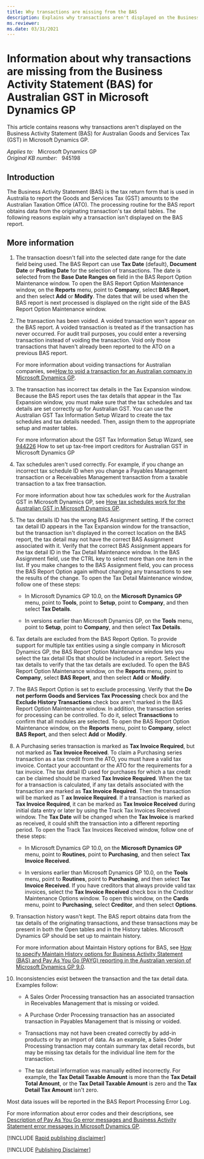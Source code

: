 ```yaml
---
title: Why transactions are missing from the BAS
description: Explains why transactions aren't displayed on the Business Activity Statement (BAS) for Australian Goods and Services Tax (GST) in Microsoft Dynamics GP.
ms.reviewer:
ms.date: 03/31/2021
---
```

# Information about why transactions are missing from the Business Activity Statement (BAS) for Australian GST in Microsoft Dynamics GP

This article contains reasons why transactions aren't displayed on the Business Activity Statement (BAS) for Australian Goods and Services Tax (GST) in Microsoft Dynamics GP.

_Applies to:_ &nbsp; Microsoft Dynamics GP  
_Original KB number:_ &nbsp; 945198

## Introduction

The Business Activity Statement (BAS) is the tax return form that is used in Australia to report the Goods and Services Tax (GST) amounts to the Australian Taxation Office (ATO). The processing routine for the BAS report obtains data from the originating transaction's tax detail tables. The following reasons explain why a transaction isn't displayed on the BAS report.

## More information

1. The transaction doesn't fall into the selected date range for the date field being used. The BAS Report can use **Tax Date** (default), **Document Date** or **Posting Date** for the selection of transactions. The date is selected from the **Base Date Ranges on** field in the BAS Report Option Maintenance window. To open the BAS Report Option Maintenance window, on the **Reports** menu, point to **Company**, select **BAS Report**, and then select **Add** or **Modify**. The dates that will be used when the BAS report is next processed is displayed on the right side of the BAS Report Option Maintenance window.
2. The transaction has been voided. A voided transaction won't appear on the BAS report. A voided transaction is treated as if the transaction has never occurred. For audit trail purposes, you could enter a reversing transaction instead of voiding the transaction. Void only those transactions that haven't already been reported to the ATO on a previous BAS report.

    For more information about voiding transactions for Australian companies, see[How to void a transaction for an Australian company in Microsoft Dynamics GP](https://support.microsoft.com/help/933936).

3. The transaction has incorrect tax details in the Tax Expansion window. Because the BAS report uses the tax details that appear in the Tax Expansion window, you must make sure that the tax schedules and tax details are set correctly up for Australian GST. You can use the Australian GST Tax Information Setup Wizard to create the tax schedules and tax details needed. Then, assign them to the appropriate setup and master tables.

    For more information about the GST Tax Information Setup Wizard, see [944226](https://support.microsoft.com/help/944226) How to set up tax-free import creditors for Australian GST in Microsoft Dynamics GP  

4. Tax schedules aren't used correctly. For example, if you change an incorrect tax schedule ID when you change a Payables Management transaction or a Receivables Management transaction from a taxable transaction to a tax free transaction.

    For more information about how tax schedules work for the Australian GST in Microsoft Dynamics GP, see [How tax schedules work for the Australian GST in Microsoft Dynamics GP](https://support.microsoft.com/help/944222).

5. The tax details ID has the wrong BAS Assignment setting. If the correct tax detail ID appears in the Tax Expansion window for the transaction, but the transaction isn't displayed in the correct location on the BAS report, the tax detail may not have the correct BAS Assignment associated with it. Verify that the correct BAS Assignment appears for the tax detail ID in the Tax Detail Maintenance window. In the BAS Assignment field, use the CTRL key to select more than one item in the list. If you make changes to the BAS Assignment field, you can process the BAS Report Option again without changing any transactions to see the results of the change. To open the Tax Detail Maintenance window, follow one of these steps:

    - In Microsoft Dynamics GP 10.0, on the **Microsoft Dynamics GP** menu, point to **Tools**, point to **Setup**, point to **Company**, and then select **Tax Details**.

    - In versions earlier than Microsoft Dynamics GP, on the **Tools** menu, point to **Setup**, point to **Company**, and then select **Tax Details**.

6. Tax details are excluded from the BAS Report Option. To provide support for multiple tax entities using a single company in Microsoft Dynamics GP, the BAS Report Option Maintenance window lets you select the tax detail IDs that should be included in a report. Select the tax details to verify that the tax details are excluded. To open the BAS Report Option Maintenance window, on the **Reports** menu, point to **Company**, select **BAS Report**, and then select **Add** or **Modify**.

7. The BAS Report Option is set to exclude processing. Verify that the **Do not perform Goods and Services Tax Processing** check box and the **Exclude History Transactions** check box aren't marked in the BAS Report Option Maintenance window. In addition, the transaction series for processing can be controlled. To do it, select **Transactions** to confirm that all modules are selected. To open the BAS Report Option Maintenance window, on the **Reports** menu, point to **Company**, select **BAS Report**, and then select **Add** or **Modify**.

8. A Purchasing series transaction is marked as **Tax Invoice Required**, but not marked as **Tax Invoice Received**. To claim a Purchasing series transaction as a tax credit from the ATO, you must have a valid tax invoice. Contact your accountant or the ATO for the requirements for a tax invoice. The tax detail ID used for purchases for which a tax credit can be claimed should be marked **Tax Invoice Required**. When the tax for a transaction is calculated, if any tax details associated with the transaction are marked as **Tax Invoice Required**. Then the transaction will be marked as T **ax Invoice Required**. If a transaction is marked as **Tax Invoice Required**, it can be marked as **Tax Invoice Received** during initial data entry or later by using the Track Tax Invoices Received window. The **Tax Date** will be changed when the **Tax Invoice** is marked as received, it could shift the transaction into a different reporting period. To open the Track Tax Invoices Received window, follow one of these steps:

    - In Microsoft Dynamics GP 10.0, on the **Microsoft Dynamics GP** menu, point to **Routines**, point to **Purchasing**, and then select **Tax Invoice Received**.

    - In versions earlier than Microsoft Dynamics GP 10.0, on the **Tools** menu, point to **Routines**, point to **Purchasing**, and then select **Tax Invoice Received**.
    If you have creditors that always provide valid tax invoices, select the **Tax Invoice Received** check box in the Creditor Maintenance Options window. To open this window, on the **Cards** menu, point to **Purchasing**, select **Creditor**, and then select **Options**.

9. Transaction history wasn't kept. The BAS report obtains data from the tax details of the originating transactions, and these transactions may be present in both the Open tables and in the History tables. Microsoft Dynamics GP should be set up to maintain history.

    For more information about Maintain History options for BAS, see [How to specify Maintain History options for Business Activity Statement (BAS) and Pay As You Go (PAYG) reporting in the Australian version of Microsoft Dynamics GP 9.0](https://support.microsoft.com/help/929214).

10. Inconsistencies exist between the transaction and the tax detail data. Examples follow:

    - A Sales Order Processing transaction has an associated transaction in Receivables Management that is missing or voided.

    - A Purchase Order Processing transaction has an associated transaction in Payables Management that is missing or voided.
    - Transactions may not have been created correctly by add-in products or by an import of data. As an example, a Sales Order Processing transaction may contain summary tax detail records, but may be missing tax details for the individual line item for the transaction.

    - The tax detail information was manually edited incorrectly. For example, the **Tax Detail Taxable Amount** is more than the **Tax Detail Total Amount**, or the **Tax Detail Taxable Amount** is zero and the **Tax Detail Tax Amount** isn't zero.

Most data issues will be reported in the BAS Report Processing Error Log.

For more information about error codes and their descriptions, see [Description of Pay As You Go error messages and Business Activity Statement error messages in Microsoft Dynamics GP](https://support.microsoft.com/help/910984).

[!INCLUDE [Rapid publishing disclaimer](../../includes/rapid-publishing-disclaimer.md)]

[!INCLUDE [Publishing Disclaimer](../../includes/publishing-disclaimer.md)]
